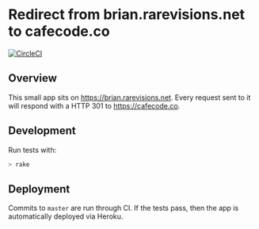 # Redirect from brian.rarevisions.net to cafecode.co

[![CircleCI](https://circleci.com/gh/winterchord/redirect_to_cafecode.svg?style=svg)](https://circleci.com/gh/winterchord/redirect_to_cafecode)

## Overview

This small app sits on https://brian.rarevisions.net. Every request sent to it
will respond with a HTTP 301 to https://cafecode.co.

## Development

Run tests with:

```sh
> rake
```

## Deployment

Commits to `master` are run through CI. If the tests pass, then the app is
automatically deployed via Heroku.